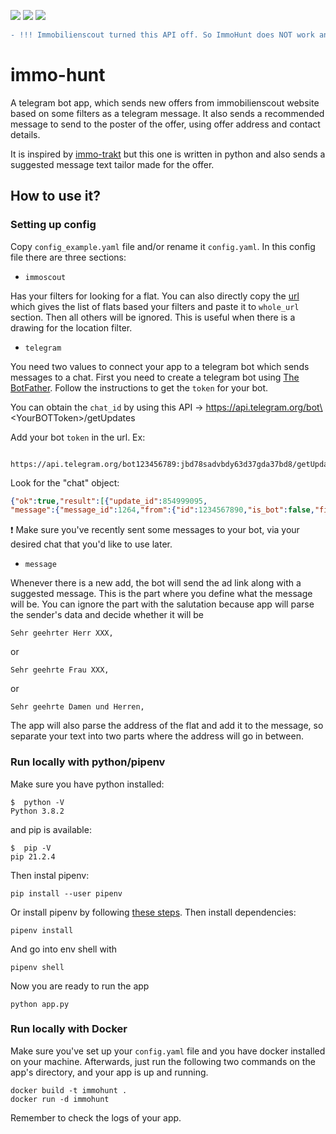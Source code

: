 <img src="https://img.shields.io/github/license/harikaduyu/immo-hunt"> <img src="https://img.shields.io/maintenance/no/2022"> <a href="https://www.python.org/"><img src="https://img.shields.io/badge/Made%20with-Python-1f425f.svg"></a>

``` diff
- !!! Immobilienscout turned this API off. So ImmoHunt does NOT work anymore. -
```
# immo-hunt

A telegram bot app, which sends new offers from immobilienscout website based on some filters as a telegram message. It also sends a recommended message to send to the poster of the offer, using offer address and contact details.

It is inspired by [immo-trakt](https://github.com/mustafabayar/immo_trakt) but this one is written in python and also sends a suggested message text tailor made for the offer.

## How to use it? 

### Setting up config
Copy `config_example.yaml` file and/or rename it `config.yaml`. In this config file there are three sections:
- `immoscout`

Has your filters for looking for a flat. You can also directly copy the [url](https://www.immobilienscout24.de/Suche/shape/wohnung-mieten?shape=fWltX0ltbHZwQXhoQHdtSW9nQnd2QHFoQXZoQnxWcGNEO2V8cV9JeXp_cEF_SGtNd0N5X0A.&numberofrooms=3.0-&livingspace=70.0-&enteredFrom=result_list&viewMode=MAP#/?boundingBox=52.130122%2C11.886509%2C52.88074%2C14.962681) which gives the list of flats based your filters and paste it to `whole_url` section. Then all others will be ignored. This is useful when there is a drawing for the location filter.
- `telegram`

You need two values to connect your app to a telegram bot which sends messages to a chat. 
First you need to create a telegram bot using [The BotFather](https://telegram.me/BotFather). Follow the instructions to get the `token` for your bot.

You can obtain the `chat_id` by using this API -> https://api.telegram.org/bot\<YourBOTToken\>/getUpdates

Add your bot `token` in the url. Ex:
```
 https://api.telegram.org/bot123456789:jbd78sadvbdy63d37gda37bd8/getUpdates
```
Look for the "chat" object:
```json
{"ok":true,"result":[{"update_id":854999095,
"message":{"message_id":1264,"from":{"id":1234567890,"is_bot":false,"first_name":"Harika","language_code":"en"},"chat":{"id":<ChatIdYouAreLookingFor>,"first_name":"Harika","type":"private"},"date":1633171653,"text":"Hey"}}]}
```

❗ Make sure you've recently sent some messages to your bot, via your desired chat that you'd like to use later. 
- `message`

Whenever there is a new add, the bot will send the ad link along with a suggested message. This is the part where you define what the message will be. You can ignore the part with the salutation because app will parse the sender's data and decide whether it will be 
```
Sehr geehrter Herr XXX,
``` 
or 
```
Sehr geehrte Frau XXX,
```
 or
```
Sehr geehrte Damen und Herren,
```
The app will also parse the address of the flat and add it to the message, so separate your text into two parts where the address will go in between.
### Run locally with python/pipenv

Make sure you have python installed:

```
$  python -V
Python 3.8.2
```
and pip is available:
```
$  pip -V
pip 21.2.4 
```
Then instal pipenv:
```
pip install --user pipenv
```

Or install pipenv by following [these steps](https://pipenv.pypa.io/en/latest/install/). 
Then install dependencies:
```
pipenv install
```
And go into env shell with
```
pipenv shell
```
Now you are ready to run the app

```
python app.py
```
### Run locally with Docker
Make sure you've set up your `config.yaml` file and you have docker installed on your machine. Afterwards, just run the following two commands on the app's directory, and your app is up and running.

```
docker build -t immohunt .
docker run -d immohunt
```
Remember to check the logs of your app.
